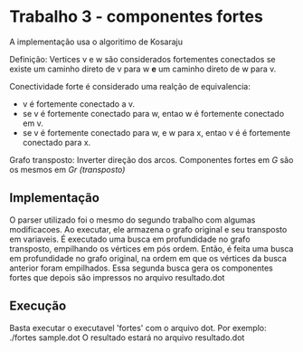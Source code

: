 # Trabalho 3 - componentes fortes

A implementação usa o algoritimo de Kosaraju

Definição: Vertices v e w são considerados fortementes conectados se
existe um caminho direto de v para w **e** um caminho direto de w para v.

Conectividade forte é considerado uma realção de equivalencia:
* v é fortemente conectado a v.
* se v é fortemente conectado para w, entao w é fortemente conectado em v.
* se v é fortemente conectado para w, e w para x, entao v é é fortemente conectado para x.

Grafo transposto: Inverter direção dos arcos. Componentes fortes em *G* são os mesmos em *Gr (transposto)*


## Implementação

O parser utilizado foi o mesmo do segundo trabalho com algumas modificacoes.
Ao executar, ele armazena o grafo original e seu transposto em variaveis.
É executado uma busca em profundidade no grafo transposto, empilhando os vértices em pós ordem.
Então, é feita uma busca em profundidade no grafo original, na ordem em que os vértices da busca anterior foram empilhados. 
Essa segunda busca gera os componentes fortes que depois são impressos no arquivo resultado.dot


## Execução
Basta executar o executavel 'fortes' com o arquivo dot.
Por exemplo: ./fortes sample.dot
O resultado estará no arquivo resultado.dot
